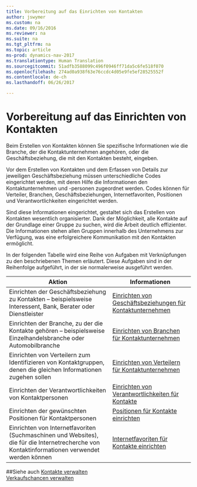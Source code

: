```yaml
---
title: Vorbereitung auf das Einrichten von Kontakten
author: jswymer
ms.custom: na
ms.date: 09/16/2016
ms.reviewer: na
ms.suite: na
ms.tgt_pltfrm: na
ms.topic: article
ms-prod: dynamics-nav-2017
ms.translationtype: Human Translation
ms.sourcegitcommit: 51adfb3588099c496f0946ff71da5c6fe518f070
ms.openlocfilehash: 274ad0a938f63e76ccdc4d05e9fe5ef28525552f
ms.contentlocale: de-ch
ms.lasthandoff: 06/26/2017

---
```

# <a name="prepare-for-setting-up-contacts"></a>Vorbereitung auf das Einrichten von Kontakten
Beim Erstellen von Kontakten können Sie spezifische Informationen wie die Branche, der die Kontaktunternehmen angehören, oder die Geschäftsbeziehung, die mit den Kontakten besteht, eingeben.

Vor dem Erstellen von Kontakten und dem Erfassen von Details zur jeweiligen Geschäftsbeziehung müssen unterschiedliche Codes eingerichtet werden, mit deren Hilfe die Informationen den Kontaktunternehmen und -personen zugeordnet werden. Codes können für Verteiler, Branchen, Geschäftsbeziehungen, Internetfavoriten, Positionen und Verantwortlichkeiten eingerichtet werden.

Sind diese Informationen eingerichtet, gestaltet sich das Erstellen von Kontakten wesentlich organisierter. Dank der Möglichkeit, alle Kontakte auf der Grundlage einer Gruppe zu suchen, wird die Arbeit deutlich effizienter. Die Informationen stehen allen Gruppen innerhalb des Unternehmens zur Verfügung, was eine erfolgreichere Kommunikation mit den Kontakten ermöglicht.

In der folgenden Tabelle wird eine Reihe von Aufgaben mit Verknüpfungen zu den beschriebenen Themen erläutert. Diese Aufgaben sind in der Reihenfolge aufgeführt, in der sie normalerweise ausgeführt werden.

|Aktion |Informationen |
|---|----|
|Einrichten der Geschäftsbeziehung zu Kontakten – beispielsweise Interessent, Bank, Berater oder Dienstleister|[Einrichten von Geschäftsbeziehungen für Kontaktunternehmen](marketing-business-relations.md)|
|Einrichten der Branche, zu der die Kontakte gehören – beispielsweise Einzelhandelsbranche oder Automobilbranche|[Einrichten von Branchen für Kontaktunternehmen](marketing-industry-groups.md)|
|Einrichten von Verteilern zum Identifizieren von Kontaktgruppen, denen die gleichen Informationen zugehen sollen|[Einrichten von Verteilern für Kontaktunternehmen](marketing-mailing-groups.md)|
|Einrichten der Verantwortlichkeiten von Kontaktpersonen|[Einrichten von Verantwortlichkeiten für Kontakte](marketing-job-responsibilities.md)|
|Einrichten der gewünschten Positionen für Kontaktpersonen|[Positionen für Kontakte einrichten](marketing-organizational-levels.md)|
|Einrichten von Internetfavoriten (Suchmaschinen und Websites), die für die Internetrecherche von Kontaktinformationen verwendet werden können|[Internetfavoriten für Kontakte einrichten](marketing-web-sources.md)|

##<a name="see-also"></a>Siehe auch
[Kontakte verwalten](marketing-contacts.md)  
[Verkaufschancen verwalten](marketing-manage-sales-opportunities.md)

